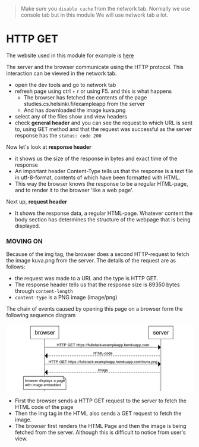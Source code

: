 > Make sure you `disable cache` from the network tab. Normally we use console tab but in this module We will use network tab a lot.

# HTTP GET

The website used in this module for example is [here](https://studies.cs.helsinki.fi/exampleapp/)

The server and the browser communicate using the HTTP protocol. This interaction can be viewed in the network tab.

- open the dev tools and go to network tab
- refresh page using ctrl + r or using F5. and this is what happens
  - The browser has fetched the contents of the page studies.cs.helsinki.fi/exampleapp from the server
  - And has downloaded the image kuva.png
- select any of the files show and view headers
- check **general header** and you can see the request to which URL is sent to, using GET method and that the request was successful as the server response has the `status: code 200`

Now let's look at **response header**

- it shows us the size of the response in bytes and exact time of the response
- An important header Content-Type tells us that the response is a text file in utf-8-format, contents of which have been formatted with HTML.
- This way the browser knows the response to be a regular HTML-page, and to render it to the browser 'like a web page'.

Next up, **request header**

- It shows the response data, a regular HTML-page. Whatever content the body section has determines the structure of the webpage that is being displayed.

### **MOVING ON**

Because of the img tag, the browser does a second HTTP-request to fetch the image kuva.png from the server. The details of the request are as follows:

- the request was made to a URL and the type is HTTP GET.
- The response header tells us that the response size is 89350 bytes through `content-length`
- `content-type` is a PNG image (image/png)

The chain of events caused by opening this page on a browser form the following sequence diagram

<img src="./HTTP GET Sequence Diagram.png">

- First the browser sends a HTTP GET request to the server to fetch the HTML code of the page
- Then the img tag in the HTML also sends a GET request to fetch the image.
- The browser first renders the HTML Page and then the image is being fetched from the server. Although this is difficult to notice from user's view.
